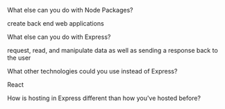 What else can you do with Node Packages?

create back end web applications

What else can you do with Express?

request, read, and manipulate data as well as sending a response back to the user

What other technologies could you use instead of Express?

React

How is hosting in Express different than how you've hosted before?


